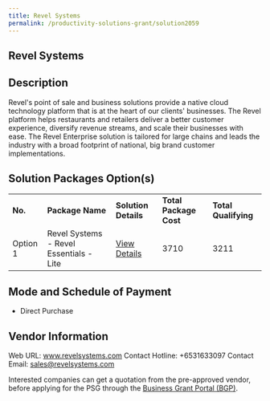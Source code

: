 ```yaml
---
title: Revel Systems
permalink: /productivity-solutions-grant/solution2059
---
```


## Revel Systems

## Description

Revel's point of sale and business solutions provide a native cloud technology platform that is at the heart of our clients' businesses. The Revel platform helps restaurants and retailers deliver a better customer experience, diversify revenue streams, and scale their businesses with ease. 
The Revel Enterprise solution is tailored for large chains and leads the industry with a broad footprint of national, big brand customer implementations.

## Solution Packages Option(s)

<table>
<tr>
<td><b>No.</b></td>
<td><b>Package Name</b></td>
<td><b>Solution Details</b></td>
<td><b>Total Package Cost</b></td>
<td><b>Total Qualifying</b></td>
</tr>
<tr>
<td>Option 1</td>
<td>Revel Systems - Revel Essentials - Lite</td>
<td><a href='https://www.gobusiness.gov.sg/images/psg/Desensitised_Revel_Annex_3_CR_wef_6_Jan_2022_Part_1.pdf'>View Details</a></td>
<td>3710</td>
<td>3211</td>
</tr>
</table>

## Mode and Schedule of Payment

 - Direct Purchase

## Vendor Information

 Web URL: www.revelsystems.com 
Contact Hotline: +6531633097 
Contact Email: sales@revelsystems.com 


Interested companies can get a quotation from the pre-approved vendor, before applying for the PSG through the <a href='https://www.businessgrants.gov.sg/'>Business Grant Portal (BGP)</a>.

